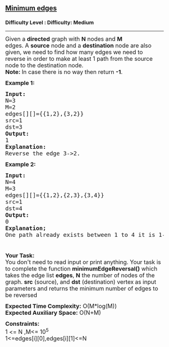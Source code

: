 <h2><a href="https://www.geeksforgeeks.org/problems/minimum-edges/1?itm_source=geeksforgeeks&itm_medium=article&itm_campaign=practice_card">Minimum edges</a></h2><h3>Difficulty Level : Difficulty: Medium</h3><hr><div class="problems_problem_content__Xm_eO"><p><span style="font-size:18px">Given a <strong>directed</strong> graph with <strong>N</strong> nodes and <strong>M</strong> edges.&nbsp;A&nbsp;<strong>source</strong> node and a&nbsp;<strong>destination</strong> node are also given, we need to find how many edges we need to reverse in order to make at least 1 path from the source node to the destination node.<br>
<strong>Note:&nbsp;</strong>In case there is no way then return <strong>-1</strong>.</span></p>

<p><strong><span style="font-size:18px">Example 1:</span></strong></p>

<pre><span style="font-size:18px"><strong>Input:</strong>
N=3
M=2
edges[][]={{1,2},{3,2}}
src=1
dst=3
<strong>Output:</strong>
1
<strong>Explanation:</strong>
Reverse the edge 3-&gt;2.</span></pre>

<p><strong><span style="font-size:18px">Example 2:</span></strong></p>

<pre><span style="font-size:18px"><strong>Input:</strong>
N=4
M=3
edges[][]={{1,2},{2,3},{3,4}}
src=1
dst=4
<strong>Output:</strong>
0
<strong>Explanation;</strong>
One path already exists between 1 to 4 it is 1-&gt;2-&gt;3-&gt;4.</span></pre>

<p>&nbsp;</p>

<p><span style="font-size:18px"><strong>Your Task:&nbsp;&nbsp;</strong><br>
You don't need to read input or print anything. Your task is to complete the function <strong>minimumEdgeReversal()</strong>&nbsp;which takes the edge list <strong>edges</strong>, <strong>N</strong> the number of nodes of the graph. <strong>src</strong> (source), and <strong>dst</strong> (destination) vertex<strong>&nbsp;</strong>as input parameters&nbsp;and returns the minimum number of edges to be reversed</span></p>

<p><span style="font-size:18px"><strong>Expected Time Complexity:</strong>&nbsp;O(M*log(M))<br>
<strong>Expected Auxiliary Space:</strong>&nbsp;O(N+M)</span></p>

<p><span style="font-size:18px"><strong>Constraints:</strong><br>
1 &lt;= N ,M&lt;= 10<sup>5</sup><br>
1&lt;=edges[i][0],edges[i][1]&lt;=N</span></p>
</div>